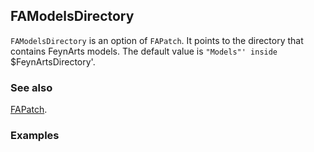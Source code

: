 ## FAModelsDirectory

`FAModelsDirectory` is an option of `FAPatch`. It points to the directory that contains FeynArts models. The default value is `"Models"' inside `$FeynArtsDirectory'.

### See also

[FAPatch](FAPatch).

### Examples